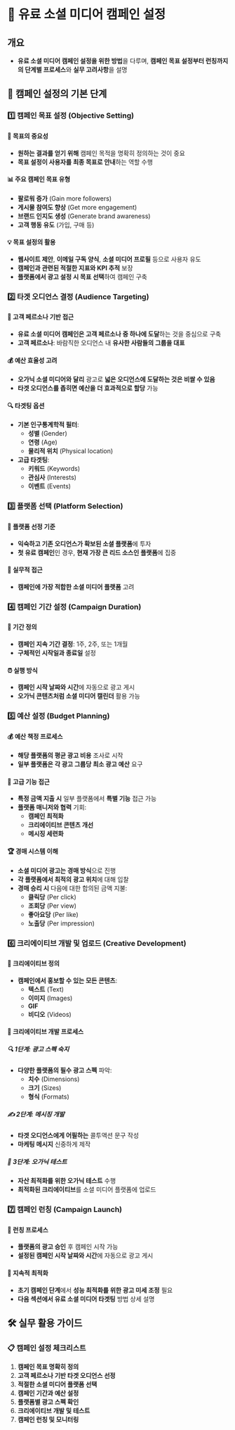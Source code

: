 # 🎯 유료 소셜 미디어 캠페인 설정

## 개요
- **유료 소셜 미디어 캠페인 설정을 위한 방법**을 다루며, **캠페인 목표 설정부터 런칭까지의 단계별 프로세스**와 **실무 고려사항**을 설명

## 🚀 캠페인 설정의 기본 단계

### 1️⃣ 캠페인 목표 설정 (Objective Setting)

#### 🎯 목표의 중요성
- **원하는 결과를 얻기 위해** 캠페인 목적을 명확히 정의하는 것이 중요
- **목표 설정이 사용자를 최종 목표로 안내**하는 역할 수행

#### 📊 주요 캠페인 목표 유형
- **팔로워 증가** (Gain more followers)
- **게시물 참여도 향상** (Get more engagement)
- **브랜드 인지도 생성** (Generate brand awareness)
- **고객 행동 유도** (가입, 구매 등)

#### 💡 목표 설정의 활용
- **웹사이트 제안**, **이메일 구독 양식**, **소셜 미디어 프로필** 등으로 사용자 유도
- **캠페인과 관련된 적절한 지표와 KPI 추적** 보장
- **플랫폼에서 광고 설정 시 목표 선택**하여 캠페인 구축

### 2️⃣ 타겟 오디언스 결정 (Audience Targeting)

#### 👥 고객 페르소나 기반 접근
- **유료 소셜 미디어 캠페인은 고객 페르소나 중 하나에 도달**하는 것을 중심으로 구축
- **고객 페르소나**: 바람직한 오디언스 내 **유사한 사람들의 그룹을 대표**

#### 💰 예산 효율성 고려
- **오가닉 소셜 미디어와 달리** 광고로 **넓은 오디언스에 도달하는 것은 비쌀 수 있음**
- **타겟 오디언스를 좁히면 예산을 더 효과적으로 할당** 가능

#### 🔍 타겟팅 옵션
- **기본 인구통계학적 필터**:
  - **성별** (Gender)
  - **연령** (Age)
  - **물리적 위치** (Physical location)
- **고급 타겟팅**:
  - **키워드** (Keywords)
  - **관심사** (Interests)
  - **이벤트** (Events)

### 3️⃣ 플랫폼 선택 (Platform Selection)

#### 📱 플랫폼 선정 기준
- **익숙하고 기존 오디언스가 확보된 소셜 플랫폼**에 투자
- **첫 유료 캠페인**인 경우, **현재 가장 큰 리드 소스인 플랫폼**에 집중

#### 🎯 실무적 접근
- **캠페인에 가장 적합한 소셜 미디어 플랫폼** 고려

### 4️⃣ 캠페인 기간 설정 (Campaign Duration)

#### 📅 기간 정의
- **캠페인 지속 기간 결정**: 1주, 2주, 또는 1개월
- **구체적인 시작일과 종료일** 설정

#### ⏰ 실행 방식
- **캠페인 시작 날짜와 시간**에 자동으로 광고 게시
- **오가닉 콘텐츠처럼 소셜 미디어 캘린더** 활용 가능

### 5️⃣ 예산 설정 (Budget Planning)

#### 💰 예산 책정 프로세스
- **해당 플랫폼의 평균 광고 비용** 조사로 시작
- **일부 플랫폼은 각 광고 그룹당 최소 광고 예산** 요구

#### 🎯 고급 기능 접근
- **특정 금액 지출 시** 일부 플랫폼에서 **특별 기능** 접근 가능
- **플랫폼 매니저와 협력** 기회:
  - **캠페인 최적화**
  - **크리에이티브 콘텐츠 개선**
  - **메시징 세련화**

#### 🏆 경매 시스템 이해
- **소셜 미디어 광고는 경매 방식**으로 진행
- **각 플랫폼에서 최적의 광고 위치**에 대해 입찰
- **경매 승리 시** 다음에 대한 합의된 금액 지불:
  - **클릭당** (Per click)
  - **조회당** (Per view)
  - **좋아요당** (Per like)
  - **노출당** (Per impression)

### 6️⃣ 크리에이티브 개발 및 업로드 (Creative Development)

#### 🎨 크리에이티브 정의
- **캠페인에서 홍보할 수 있는 모든 콘텐츠**:
  - **텍스트** (Text)
  - **이미지** (Images)
  - **GIF**
  - **비디오** (Videos)

#### 📏 크리에이티브 개발 프로세스

##### 🔍 1단계: 광고 스펙 숙지
- **다양한 플랫폼의 필수 광고 스펙** 파악:
  - **치수** (Dimensions)
  - **크기** (Sizes)
  - **형식** (Formats)

##### ✍️ 2단계: 메시징 개발
- **타겟 오디언스에게 어필하는** 콜투액션 문구 작성
- **마케팅 메시지** 신중하게 제작

##### 🧪 3단계: 오가닉 테스트
- **자산 최적화를 위한 오가닉 테스트** 수행
- **최적화된 크리에이티브**를 소셜 미디어 플랫폼에 업로드

### 7️⃣ 캠페인 런칭 (Campaign Launch)

#### 🚀 런칭 프로세스
- **플랫폼의 광고 승인** 후 캠페인 시작 가능
- **설정된 캠페인 시작 날짜와 시간**에 자동으로 광고 게시

#### 🔄 지속적 최적화
- **초기 캠페인 단계**에서 **성능 최적화를 위한 광고 미세 조정** 필요
- **다음 섹션에서 유료 소셜 미디어 타겟팅** 방법 상세 설명

## 🛠️ 실무 활용 가이드

### 📋 캠페인 설정 체크리스트
1. **캠페인 목표 명확히 정의**
2. **고객 페르소나 기반 타겟 오디언스 선정**
3. **적절한 소셜 미디어 플랫폼 선택**
4. **캠페인 기간과 예산 설정**
5. **플랫폼별 광고 스펙 확인**
6. **크리에이티브 개발 및 테스트**
7. **캠페인 런칭 및 모니터링**
